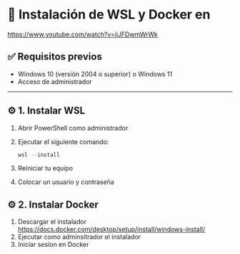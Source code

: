 # 🐧 Instalación de WSL y Docker en 

https://www.youtube.com/watch?v=jiJFDwmWrWk

## ✅ Requisitos previos
- Windows 10 (versión 2004 o superior) o Windows 11
- Acceso de administrador

---

## ⚙️ 1. Instalar WSL

1. Abrir PowerShell como administrador
2. Ejecutar el siguiente comando:

   ```powershell
   wsl --install

3. Reiniciar tu equipo
4. Colocar un usuario y contraseña

## ⚙️ 2. Instalar Docker

1. Descargar el instalador https://docs.docker.com/desktop/setup/install/windows-install/
2. Ejecutar como adminsitrador el instalador
3. Iniciar sesion en Docker